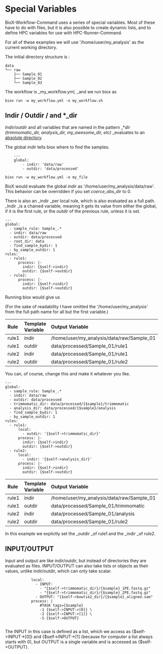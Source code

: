 # Special Variables

BioX-Workflow-Command uses a series of special variables. Most of these have to do with files, but it is also possible to create dynamic lists, and to define HPC variables for use with HPC-Runner-Command.

For all of these examples we will use '/home/user/my\_analysis' as the current working directory.

The initial directory structure is :

```
data
└── raw
    ├── Sample_01
    ├── Sample_02
    └── Sample_03
```

The workflow is _my\_workflow.yml, _and we run biox as 

```
biox run -w my_workflow.yml -o my_workflow.sh
```

## Indir / Outdir / and \*\_dir

_Indir/outdir_ and all variables that are named in the pattern _\*_dir \(trimmomatic\_dir, analysis\_dir, my\_awesome\_dir, etc\)_ _evaluates to an [absolute directory](https://www.linux.com/blog/absloute-path-vs-relative-path-linuxunix). 

The global _indir_ tells biox where to find the samples. 

```
    ---
    global:
        - indir: 'data/raw'
        - outdir: 'data/processed'
```

```
biox run -w my_workflow.yml -o my_file
```

BioX would evaluate the global _indir_ as '/home/user/my\_analysis/data/raw'. This behavior can be overridden if you set _coerce\_abs\_dir_ to 0.

There is also an _indir _per local rule, which is also evaluated as a full path. _Indir _is a chained variable, meaning it gets its value from either the global, if it is the first rule, or the _outdir_ of the previous rule, unless it is set.

```
---
global:
  - sample_rule: Sample_.*
  - indir: data/raw
  - outdir: data/processed
  - root_dir: data
  - find_sample_bydir: 1
  - by_sample_outdir: 1
rules:
  - rule1:
      process: |-
        indir: {$self->indir}
        outdir: {$self->outdir}
  - rule2:
      process: |-
        indir: {$self->indir}
        outdir: {$self->outdir}
```

Running biox would give us

\(For the sake of readability I have omitted the '/home/user/my\_analysis' from the full path name for all but the first variable.\)

| Rule | Template Variable | Output Variable |
| :--- | :--- | :--- |
| rule1 | indir | /home/user/my\_analysis/data/raw/Sample\_01 |
| rule1 | outdir | data/processed/Sample\_01/rule1 |
| rule2 | indir | data/processed/Sample\_01/rule1 |
| rule2 | outdir | data/processed/Sample\_01/rule2 |



You can, of course, change this and make it whatever you like.



```
---
global:
  - sample_rule: Sample_.*
  - indir: data/raw
  - outdir: data/processed
  - trimmomatic_dir: data/processed/{$sample}/trimmomatic
  - analysis_dir: data/processed/{$sample}/analysis
  - find_sample_bydir: 1
  - by_sample_outdir: 1
rules:
  - rule1:
      local:
        - outdir: '{$self->trimmomatic_dir}'
      process: |-
        indir: {$self->indir}
        outdir: {$self->outdir}
  - rule2:
      local:
        - indir: '{$self->analysis_dir}'
      process: |-
        indir: {$self->indir}
        outdir: {$self->outdir}
```

| Rule | Template Variable | Output Variable |
| :--- | :--- | :--- |
| rule1 | indir | /home/user/my\_analysis/data/raw/Sample\_01 |
| rule1 | outdir | data/processed/Sample\_01/trimmomatic |
| rule2 | indir | data/processed/Sample\_01/analysis |
| rule2 | outdir | data/processed/Sample\_01/rule2 |

In this example we explictly set the _outdir _of rule1 and the _indir _of rule2.

## INPUT/OUTPUT

Input and output are like indir/outdir, but instead of directories they are evaluated as files. INPUT/OUTPUT can also take lists or objects as their values, unlike indir/outdir, which can only take scalar.

```
            local:
              - INPUT:
                - "{$self->trimmomatic_dir}/{$sample}_1PE.fastq.gz"
                - "{$self->trimmomatic_dir}/{$sample}_2PE.fastq.gz"
              - OUTPUT: "{$self->bowtie2_dir}/{$sample}_aligned.sam"
            process: |
                #TASK tags={$sample}
                -1 {$self->INPUT->[0]} \
                -2 {$self->INPUT->[1]} \
                -S {$self->OUTPUT}


```

The INPUT in this case is defined as a list, which we access as {$self-&gt;INPUT-&gt;\[0\]} and {$self-&gt;INPUT-&gt;\[1\] \(because for computer a list always starts with 0\), but OUTPUT is a single variable and is accessed as {$self-&gt;OUTPUT}.

